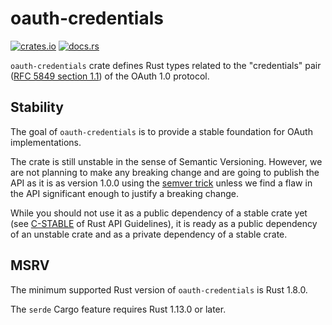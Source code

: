 # oauth-credentials

[![crates.io](https://img.shields.io/crates/v/oauth-credentials.svg)](https://crates.io/crates/oauth-credentials)
[![docs.rs](https://docs.rs/oauth-credentials/badge.svg)](https://docs.rs/oauth-credentials/)

`oauth-credentials` crate defines Rust types related to the "credentials" pair
([RFC 5849 section 1.1][rfc]) of the OAuth 1.0 protocol.

[rfc]: https://tools.ietf.org/html/rfc5849#section-1.1

## Stability

The goal of `oauth-credentials` is to provide a stable foundation for OAuth implementations.

The crate is still unstable in the sense of Semantic Versioning. However, we are not planning to
make any breaking change and are going to publish the API as it is as version 1.0.0 using the
[semver trick] unless we find a flaw in the API significant enough to justify a breaking change.

[semver trick]: https://github.com/dtolnay/semver-trick

While you should not use it as a public dependency of a stable crate yet
(see [C-STABLE] of Rust API Guidelines), it is ready as a public dependency of an unstable crate
and as a private dependency of a stable crate.

[C-STABLE]: https://rust-lang.github.io/api-guidelines/necessities.html#public-dependencies-of-a-stable-crate-are-stable-c-stable

## MSRV

The minimum supported Rust version of `oauth-credentials` is Rust 1.8.0.

The `serde` Cargo feature requires Rust 1.13.0 or later.
